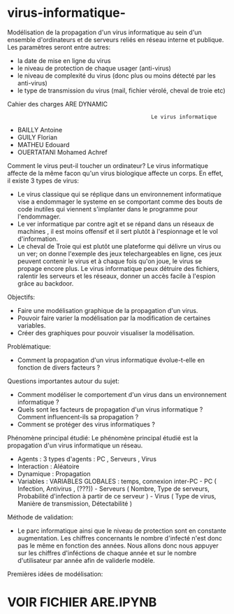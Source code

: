 # virus-informatique-
Modélisation de la propagation d'un virus informatique au sein d'un ensemble d'ordinateurs et de serveurs reliés en réseau interne et publique.
Les paramètres seront entre autres:

- la date de mise en ligne du virus
- le niveau de protection de chaque usager (anti-virus)
- le niveau de complexité du virus (donc plus ou moins détecté par les anti-virus)
- le type de transmission du virus (mail, fichier vérolé, cheval de troie etc)

Cahier des charges ARE DYNAMIC

                                                  Le virus informatique
                                                  
                                                  
- BAILLY Antoine
- GUILY Florian
- MATHEU Edouard
- OUERTATANI Mohamed Achref

Comment le virus peut-il toucher un ordinateur? Le virus informatique affecte de la même facon qu'un virus biologique affecte un corps. En effet, il existe 3 types de virus:
- Le virus classique qui se réplique dans un environnement informatique vise a endommager le systeme en se comportant comme des bouts de code inutiles qui viennent s'implanter dans le programme pour l'endommager.
- Le ver informatique par contre agit et se répand dans un réseaux de machines , il est moins offensif et il sert plutôt à l'espionnage et le vol d'information.
- Le cheval de Troie qui est plutôt une plateforme qui délivre un virus ou un ver; on donne l'exemple des jeux telechargeables en ligne, ces jeux peuvent contenir le virus et à chaque fois qu'on joue, le virus se propage encore plus. 
Le virus informatique peux détruire des fichiers, ralentir les serveurs et les réseaux, donner un accès facile à l'espion grâce au backdoor.

Objectifs:
- Faire une modélisation graphique de la propagation d'un virus.
- Pouvoir faire varier la modélisation par la modification de certaines variables.
- Créer des graphiques pour pouvoir visualiser la modélisation.

Problématique:
- Comment la propagation d'un virus informatique évolue-t-elle en fonction de divers facteurs ?

Questions importantes autour du sujet: 
- Comment modéliser le comportement d'un virus dans un environnement informatique ?
- Quels sont les facteurs de propagation d'un virus informatique ? Comment influencent-ils sa propagation ?
- Comment se protéger des virus informatiques ?

Phénomène principal étudié:
Le phénomène principal étudié est la propagation d'un virus informatique un réseau.

- Agents : 3 types d'agents : PC , Serveurs , Virus
- Interaction : Aléatoire
- Dynamique : Propagation
- Variables : VARIABLES GLOBALES : temps, connexion inter-PC
              - PC ( Infection, Antivirus , (???)) 
              - Serveurs ( Nombre, Type de serveurs, Probabilité d'infection à partir de ce serveur ) 
              - Virus ( Type de virus, Manière de transmission, Détectabilité )


Méthode de validation:
- Le parc informatique ainsi que le niveau de protection sont en constante augmentation. Les chiffres concernants le nombre d'infecté n'est donc pas le même en fonction des années. Nous allons donc nous appuyer sur les chiffres d'inféctions de chaque année et sur le nombre d'utilisateur par année afin de validerle modèle.

Premières idées de modélisation: 

# VOIR FICHIER ARE.IPYNB



